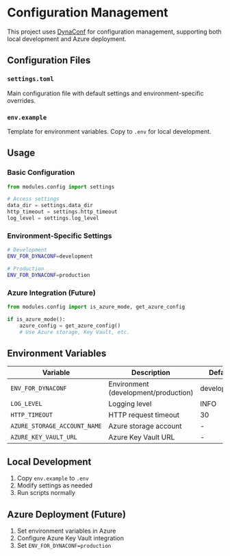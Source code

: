 # Configuration Management

This project uses [DynaConf](https://www.dynaconf.com/) for configuration management, supporting both local development and Azure deployment.

## Configuration Files

### `settings.toml`
Main configuration file with default settings and environment-specific overrides.

### `env.example`
Template for environment variables. Copy to `.env` for local development.

## Usage

### Basic Configuration
```python
from modules.config import settings

# Access settings
data_dir = settings.data_dir
http_timeout = settings.http_timeout
log_level = settings.log_level
```

### Environment-Specific Settings
```bash
# Development
ENV_FOR_DYNACONF=development

# Production
ENV_FOR_DYNACONF=production
```

### Azure Integration (Future)
```python
from modules.config import is_azure_mode, get_azure_config

if is_azure_mode():
    azure_config = get_azure_config()
    # Use Azure storage, Key Vault, etc.
```

## Environment Variables

| Variable | Description | Default |
|----------|-------------|---------|
| `ENV_FOR_DYNACONF` | Environment (development/production) | development |
| `LOG_LEVEL` | Logging level | INFO |
| `HTTP_TIMEOUT` | HTTP request timeout | 30 |
| `AZURE_STORAGE_ACCOUNT_NAME` | Azure storage account | - |
| `AZURE_KEY_VAULT_URL` | Azure Key Vault URL | - |

## Local Development

1. Copy `env.example` to `.env`
2. Modify settings as needed
3. Run scripts normally

## Azure Deployment (Future)

1. Set environment variables in Azure
2. Configure Azure Key Vault integration
3. Set `ENV_FOR_DYNACONF=production`
